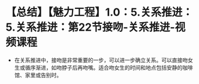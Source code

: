 # 【总结】【魅力工程】1.0：5.关系推进：5.关系推进：第22节接吻-关系推进-视频课程

-   在关系推进中，接吻是非常重要的一步，可以进一步确立关系。可以直接吻女生或循序渐进，如吻脖子后再吻嘴。适合吻女生的时间和地点包括安静的咖啡馆、家里或告别时。